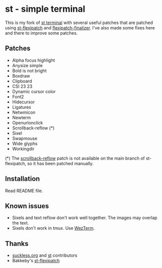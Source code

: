 # st - simple terminal

This is my fork of [st terminal](https://st.suckless.org/) with several useful patches that are patched using [st-flexipatch](https://github.com/bakkeby/st-flexipatch) and [flexipatch-finalizer](https://github.com/bakkeby/flexipatch-finalizer). I've also made some fixes here and there to improve some patches.

## Patches

- Alpha focus highlight
- Anysize simple
- Bold is not bright
- Boxdraw
- Clipboard
- CSI 23 23
- Dynamic cursor color
- Font2
- Hidecursor
- Ligatures
- Netwmicon
- Newterm
- Openurlonclick
- Scrollback-reflow (*)
- Sixel
- Swapmouse
- Wide glyphs
- Workingdir

(*) The [scrollback-reflow](https://st.suckless.org/patches/scrollback/) patch is not available on the main branch of st-flexipatch, so it has been patched manually.

## Installation

Read README file.

## Known issues

- Sixels and text reflow don't work well together. The images may overlap the text.
- Sixels don't work in tmux. Use [WezTerm](https://github.com/wez/wezterm).

## Thanks

- [suckless.org](https://suckless.org/) and [st](https://st.suckless.org/) contributors
- Bakkeby's [st-flexipatch](https://github.com/bakkeby/st-flexipatch)
